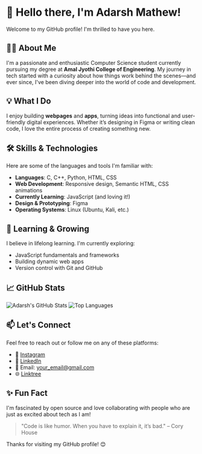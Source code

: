 # 👋 Hello there, I'm Adarsh Mathew!

Welcome to my GitHub profile! I'm thrilled to have you here.

## 🙋‍♂️ About Me

I'm a passionate and enthusiastic Computer Science student currently pursuing my degree at **Amal Jyothi College of Engineering**. My journey in tech started with a curiosity about how things work behind the scenes—and ever since, I've been diving deeper into the world of code and development.

## 💡 What I Do

I enjoy building **webpages** and **apps**, turning ideas into functional and user-friendly digital experiences. Whether it’s designing in Figma or writing clean code, I love the entire process of creating something new.

## 🛠️ Skills & Technologies

Here are some of the languages and tools I'm familiar with:

* **Languages**: C, C++, Python, HTML, CSS
* **Web Development**: Responsive design, Semantic HTML, CSS animations
* **Currently Learning**: JavaScript (and loving it!)
* **Design & Prototyping**: Figma
* **Operating Systems**: Linux (Ubuntu, Kali, etc.)

## 🌱 Learning & Growing

I believe in lifelong learning. I'm currently exploring:

* JavaScript fundamentals and frameworks
* Building dynamic web apps
* Version control with Git and GitHub

## 📈 GitHub Stats

![Adarsh's GitHub Stats](https://github-readme-stats.vercel.app/api?username=adarshmathew\&show_icons=true\&theme=radical)
![Top Languages](https://github-readme-stats.vercel.app/api/top-langs/?username=adarshmathew\&layout=compact\&theme=radical)

## 📫 Let's Connect

Feel free to reach out or follow me on any of these platforms:

* 📸 [Instagram](https://instagram.com/your_instagram)
* 💼 [LinkedIn](https://linkedin.com/in/your_linkedin)
* 📧 Email: [your\_email@gmail.com](mailto:your_email@gmail.com)
* 🌐 [Linktree](https://linktr.ee/your_linktree)

## ✨ Fun Fact

I'm fascinated by open source and love collaborating with people who are just as excited about tech as I am!

> "Code is like humor. When you have to explain it, it’s bad." – Cory House

Thanks for visiting my GitHub profile! 😊
